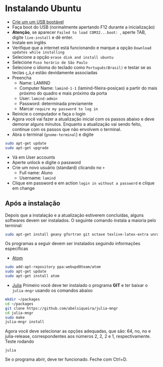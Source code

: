 # Instalando Ubuntu

  - [Crie um um USB bootável](usb.md)
  - Faça boot do USB (normalmente apertando F12 durante a inicialização)
  - **Atenção**, se aparecer `Failed to load COM32...boot: `, aperte TAB, digite
   `live-install` e dê enter.
  - Instale em inglês
  - Verifique que a internet está funcionando e marque a opção `Download updates
   while installing`
  - Selecione a opção `erase disk and install ubuntu`
  - Selecione `Fuso horário de São Paulo`
  - Selecione o idioma do teclado como `Português(Brasil)` e testar se as teclas
   `ç`,`ã`,`é` estão devidamente associadas
  - Preencha
    - Name: LAMIND
    - Computer Name: `lamind-1-1` (lamind-fileira-posiçao) a partir do mais
    próximo do quadro e mais próximo da porta
    - User: `lamind-admin`
    - Password: determinada previamente
    - Marcar `require my password to log in`
  - Reinicie o computador e faça o login
  - Agora você vai fazer a atualização inicial com os passos abaixo
  e deve demorar alguns minutos.
  Enquanto a atualização vai sendo feito, continue com os passos que não
  envolvem o terminal.
  - Abra o terminal (`gnome-terminal`) e digite
````bash
sudo apt-get update
sudo apt-get upgrade
````
  - Vá em User accounts
  - Aperte unlock e digite o password
  - Crie um novo usuário (standard) clicando no `+`
    - Full name: Aluno
    - Username: `lamind`
  - Clique em password e em action `login in without a password` e clique em
  change

## Após a instalação

Depois que a instalação e a atualização estiverem concluídas, alguns
softwares devem ser instalados. O seguinte comando instala a maioria pelo 
terminal:
````bash
sudo apt-get install geany gfortran git octave texlive-latex-extra unrar vim
````
Os programas a seguir devem ser instalados seguindo informações específicas
  - [Atom](https://atom.io)
````bash
sudo add-apt-repository ppa:webupd8team/atom
sudo apt-get update
sudo apt-get install atom
````
  - [Julia](https://julialang.org)
    Primeiro você deve ter instalado o programa **GIT** e ter baixar o
`julia-mngr` usando os comandos abaixo
````bash
mkdir ~/packages
cd ~/packages
git clone https://github.com/abelsiqueira/julia-mngr
cd julia-mngr
sudo make
julia-mngr install
````
Agora você deve selecionar as opções adequadas, que são: 64, no, no e
julia-release, correspondentes aos números 2, 2, 2 e 1, respectivamente.
Teste rodando
````
julia
````
Se o programa abrir, deve ter funcionado. Feche com Ctrl+D.
